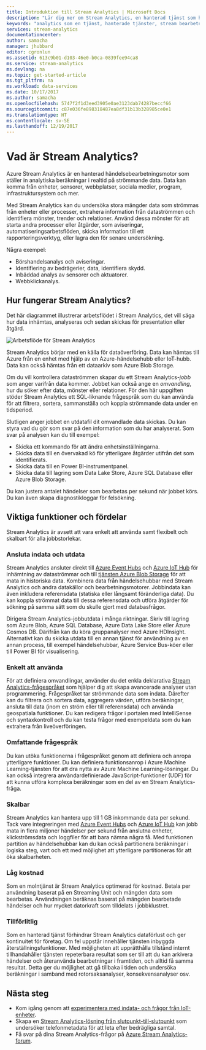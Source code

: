 ```yaml
---
title: Introduktion till Stream Analytics | Microsoft Docs
description: "Lär dig mer om Stream Analytics, en hanterad tjänst som hjälper dig att analysera data i realtid som skickats från IoT (Internet of Things)."
keywords: "analytics som en tjänst, hanterade tjänster, stream bearbetning, streaming analytics vad är stream analytics"
services: stream-analytics
documentationcenter: 
author: samacha
manager: jhubbard
editor: cgronlun
ms.assetid: 613c9b01-d103-46e0-b0ca-0839fee94ca8
ms.service: stream-analytics
ms.devlang: na
ms.topic: get-started-article
ms.tgt_pltfrm: na
ms.workload: data-services
ms.date: 10/17/2017
ms.author: samacha
ms.openlocfilehash: 5747f2f1d3eed3905e0ae3123dab74287beccf66
ms.sourcegitcommit: c87e036fe898318487ea8df31b13b328985ce0e1
ms.translationtype: HT
ms.contentlocale: sv-SE
ms.lasthandoff: 12/19/2017
---
```

# <a name="what-is-stream-analytics"></a>Vad är Stream Analytics?

Azure Stream Analytics är en hanterad händelsebearbetningsmotor som ställer in analytiska beräkningar i realtid på strömmande data. Data kan komma från enheter, sensorer, webbplatser, sociala medier, program, infrastruktursystem och mer. 

Med Stream Analytics kan du undersöka stora mängder data som strömmas från enheter eller processer, extrahera information från dataströmmen och identifiera mönster, trender och relationer. Använd dessa mönster för att starta andra processer eller åtgärder, som aviseringar, automatiseringsarbetsflöden, skicka information till ett rapporteringsverktyg, eller lagra den för senare undersökning. 

Några exempel:

* Börshandelsanalys och aviseringar.
* Identifiering av bedrägerier, data, identifiera skydd. 
* Inbäddad analys av sensorer och aktuatorer.
* Webbklickanalys.

## <a name="how-does-stream-analytics-work"></a>Hur fungerar Stream Analytics?

Det här diagrammet illustrerar arbetsflödet i Stream Analytics, det vill säga hur data inhämtas, analyseras och sedan skickas för presentation eller åtgärd. 

![Arbetsflöde för Stream Analytics](./media/stream-analytics-introduction/stream_analytics_intro_pipeline.png)

Stream Analytics börjar med en källa för dataöverföring. Data kan hämtas till Azure från en enhet med hjälp av en Azure-händelsehubb eller IoT-hubb. Data kan också hämtas från ett dataarkiv som Azure Blob Storage. 

Om du vill kontrollera dataströmmen skapar du ett Stream Analytics-*jobb* som anger varifrån data kommer. Jobbet kan också ange en *omvandling*, hur du söker efter data, mönster eller relationer. För den här uppgiften stöder Stream Analytics ett SQL-liknande frågespråk som du kan använda för att filtrera, sortera, sammanställa och koppla strömmande data under en tidsperiod.

Slutligen anger jobbet en utdatafil dit omvandlade data skickas. Du kan styra vad du gör som svar på den information som du har analyserat. Som svar på analysen kan du till exempel:

* Skicka ett kommando för att ändra enhetsinställningarna. 
* Skicka data till en övervakad kö för ytterligare åtgärder utifrån det som identifierats. 
* Skicka data till en Power BI-instrumentpanel.
* Skicka data till lagring som Data Lake Store, Azure SQL Database eller Azure Blob Storage.

Du kan justera antalet händelser som bearbetas per sekund när jobbet körs. Du kan även skapa diagnostikloggar för felsökning.

## <a name="key-capabilities-and-benefits"></a>Viktiga funktioner och fördelar

Stream Analytics är avsett att vara enkelt att använda samt flexibelt och skalbart för alla jobbstorlekar.

### <a name="connect-inputs-and-outputs"></a>Ansluta indata och utdata

Stream Analytics ansluter direkt till [Azure Event Hubs](https://azure.microsoft.com/services/event-hubs/) och [Azure IoT Hub](https://azure.microsoft.com/services/iot-hub/) för inhämtning av dataströmmar och till [tjänsten Azure Blob Storage](https://docs.microsoft.com/azure/storage/storage-introduction#blob-storage-accounts) för att mata in historiska data. Kombinera data från händelsehubbar med Stream Analytics och andra datakällor och bearbetningsmotorer. Jobbindata kan även inkludera referensdata (statiska eller långsamt föränderliga data). Du kan koppla strömmat data till dessa referensdata och utföra åtgärder för sökning på samma sätt som du skulle gjort med databasfrågor.

Dirigera Stream Analytics-jobbutdata i många riktningar. Skriv till lagring som Azure Blob, Azure SQL Database, Azure Data Lake Store eller Azure Cosmos DB. Därifrån kan du köra gruppanalyser med Azure HDInsight. Alternativt kan du skicka utdata till en annan tjänst för användning av en annan process, till exempel händelsehubbar, Azure Service Bus-köer eller till Power BI för visualisering.

### <a name="simple-to-use"></a>Enkelt att använda

För att definiera omvandlingar, använder du det enkla deklarativa [Stream Analytics-frågespråket](https://msdn.microsoft.com/library/azure/dn834998.aspx) som hjälper dig att skapa avancerade analyser utan programmering. Frågespråket tar strömmande data som indata. Därefter kan du filtrera och sortera data, aggregera värden, utföra beräkningar, ansluta till data (inom en ström eller till referensdata) och använda geospatiala funktioner. Du kan redigera frågor i portalen med IntelliSense och syntaxkontroll och du kan testa frågor med exempeldata som du kan extrahera från liveöverföringen.

### <a name="extensible-query-language"></a>Omfattande frågespråk

Du kan utöka funktionerna i frågespråket genom att definiera och anropa ytterligare funktioner. Du kan definiera funktionsanrop i Azure Machine Learning-tjänsten för att dra nytta av Azure Machine Learning-lösningar. Du kan också integrera användardefinierade JavaScript-funktioner (UDF) för att kunna utföra komplexa beräkningar som en del av en Stream Analytics-fråga.

### <a name="scalable"></a>Skalbar

Stream Analytics kan hantera upp till 1 GB inkommande data per sekund. Tack vare integreringen med [Azure Event Hubs](https://azure.microsoft.com/services/event-hubs/) och [Azure IoT Hub](https://azure.microsoft.com/services/iot-hub/) kan jobb mata in flera miljoner händelser per sekund från anslutna enheter, klickströmsdata och loggfiler för att bara nämna några få. Med funktionen partition av händelsehubbar kan du kan också partitionera beräkningar i logiska steg, vart och ett med möjlighet att ytterligare partitioneras för att öka skalbarheten.

### <a name="low-cost"></a>Låg kostnad

Som en molntjänst är Stream Analytics optimerad för kostnad. Betala per användning baserat på en Streaming Unit och mängden data som bearbetas. Användningen beräknas baserat på mängden bearbetade händelser och hur mycket datorkraft som tilldelats i jobbklustret.

### <a name="reliable"></a>Tillförlitlig

Som en hanterad tjänst förhindrar Stream Analytics dataförlust och ger kontinuitet för företag. Om fel uppstår innehåller tjänsten inbyggda återställningsfunktioner. Med möjligheten att upprätthålla tillstånd internt tillhandahåller tjänsten repeterbara resultat som ser till att du kan arkivera händelser och återanvända bearbetningar i framtiden, och alltid få samma resultat. Detta ger du möjlighet att gå tillbaka i tiden och undersöka beräkningar i samband med rotorsaksanalyser, konsekvensanalyser osv.

## <a name="next-steps"></a>Nästa steg

* Kom igång genom att [experimentera med indata- och frågor från IoT-enheter](stream-analytics-get-started-with-azure-stream-analytics-to-process-data-from-iot-devices.md).
* Skapa en [Stream Analytics-lösning från slutpunkt-till-slutpunkt](stream-analytics-real-time-fraud-detection.md) som undersöker telefonmetadata för att leta efter bedrägliga samtal.
* Få svar på dina Stream Analytics-frågor på [Azure Stream Analytics-forum](https://social.msdn.microsoft.com/Forums/en-US/home?forum=AzureStreamAnalytics).

